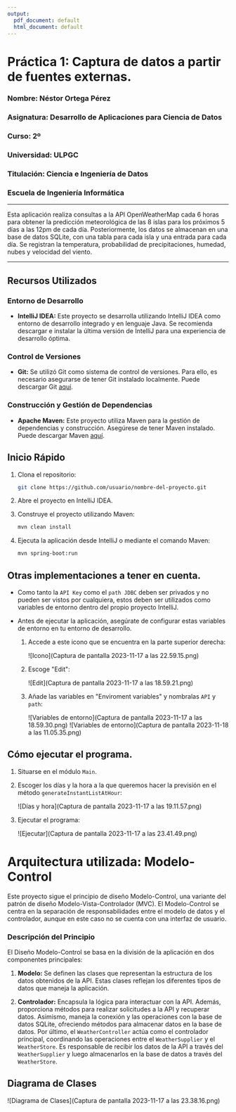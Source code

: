 ```yaml
---
output:
  pdf_document: default
  html_document: default
---
```


# Práctica 1: Captura de datos a partir de fuentes externas.

### Nombre: Néstor Ortega Pérez
### Asignatura: Desarrollo de Aplicaciones para Ciencia de Datos
### Curso: 2º
### Universidad: ULPGC
### Titulación: Ciencia e Ingeniería de Datos
### Escuela de Ingeniería Informática

---

Esta aplicación realiza consultas a la API OpenWeatherMap cada 6 horas para obtener la predicción meteorológica de las 8 islas para los próximos 5 días a las 12pm de cada día. Posteriormente, los datos se almacenan en una base de datos SQLite, con una tabla para cada isla y una entrada para cada día. Se registran la temperatura, probabilidad de precipitaciones, humedad, nubes y velocidad del viento.

---

## Recursos Utilizados

### Entorno de Desarrollo

- **IntelliJ IDEA:** Este proyecto se desarrolla utilizando IntelliJ IDEA como entorno de desarrollo integrado y en lenguaje Java. Se recomienda descargar e instalar la última versión de IntelliJ para una experiencia de desarrollo óptima.

### Control de Versiones

- **Git:** Se utilizó Git como sistema de control de versiones. Para ello, es necesario asegurarse de tener Git instalado localmente. Puede descargar Git [aquí](https://git-scm.com/).

### Construcción y Gestión de Dependencias

- **Apache Maven:** Este proyecto utiliza Maven para la gestión de dependencias y construcción. Asegúrese de tener Maven instalado. Puede descargar Maven [aquí](https://maven.apache.org/).

## Inicio Rápido

1. Clona el repositorio:
    ```bash
    git clone https://github.com/usuario/nombre-del-proyecto.git
    ```

2. Abre el proyecto en IntelliJ IDEA.

3. Construye el proyecto utilizando Maven:
    ```bash
    mvn clean install
    ```

4. Ejecuta la aplicación desde IntelliJ o mediante el comando Maven:
    ```bash
    mvn spring-boot:run
    ```
   
## Otras implementaciones a tener en cuenta.

- Como tanto la `API Key` como el `path JDBC` deben ser privados y no pueden ser vistos por cualquiera, estos deben ser utilizados como variables de entorno dentro del propio proyecto IntelliJ.

- Antes de ejecutar la aplicación, asegúrate de configurar estas variables de entorno en tu entorno de desarrollo.

    1. Accede a este icono que se encuentra en la parte superior derecha:
    
        ![Icono](Captura de pantalla 2023-11-17 a las 22.59.15.png)

    2. Escoge "Edit":
    
        ![Edit](Captura de pantalla 2023-11-17 a las 18.59.21.png)

    3. Añade las variables en "Enviroment variables" y nombralas `API` y `path`:
    
        ![Variables de entorno](Captura de pantalla 2023-11-17 a las 18.59.30.png)
        ![Variables de entorno](Captura de pantalla 2023-11-18 a las 11.05.35.png)

## Cómo ejecutar el programa.

1. Situarse en el módulo `Main`.

2. Escoger los días y la hora a la que queremos hacer la previsión en el método `generateInstantListAtHour`:

    ![Días y hora](Captura de pantalla 2023-11-17 a las 19.11.57.png)

3. Ejecutar el programa:

    ![Ejecutar](Captura de pantalla 2023-11-17 a las 23.41.49.png)

# Arquitectura utilizada: Modelo-Control

Este proyecto sigue el principio de diseño Modelo-Control, una variante del patrón de diseño Modelo-Vista-Controlador (MVC). El Modelo-Control se centra en la separación de responsabilidades entre el modelo de datos y el controlador, aunque en este caso no se cuenta con una interfaz de usuario.

### Descripción del Principio

El Diseño Modelo-Control se basa en la división de la aplicación en dos componentes principales:

1. **Modelo:**
   Se definen las clases que representan la estructura de los datos obtenidos de la API. Estas clases reflejan los diferentes tipos de datos que maneja la aplicación.

2. **Controlador:**
   Encapsula la lógica para interactuar con la API. Además, proporciona métodos para realizar solicitudes a la API y recuperar datos. Asimismo, maneja la conexión y las operaciones con la base de datos SQLite, ofreciendo métodos para almacenar datos en la base de datos. Por último, el `WeatherController` actúa como el controlador principal, coordinando las operaciones entre el `WeatherSupplier` y el `WeatherStore`. Es responsable de recibir los datos de la API a través del `WeatherSupplier` y luego almacenarlos en la base de datos a través del `WeatherStore`.

## Diagrama de Clases

![Diagrama de Clases](Captura de pantalla 2023-11-17 a las 23.38.16.png)

